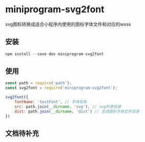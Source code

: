 # miniprogram-svg2font

svg图标转换成适合小程序内使用的图标字体文件和对应的wxss

## 安装
```javascript
npm install --save-dev miniprogram-svg2font
```

## 使用
```javascript
const path = require('path');
const svg2font = require('miniprogram-svg2font');

svg2font({
    fontName: 'testFont', // 字体名称
    src: path.join(__dirname, 'svg'), // svg列表目录
    dist: path.join(__dirname, 'dist') // 生成图标字体文件目录
})
```

## 文档待补充